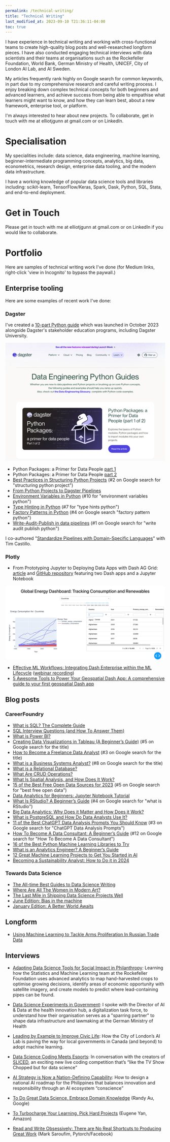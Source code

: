 ```yaml
---
permalink: /technical-writing/
title: "Technical Writing"
last_modified_at: 2023-09-10 T21:36:11-04:00
toc: true
---
```

I have experience in technical writing and working with cross-functional teams to create high-quality blog posts and well-researched longform pieces. I have also conducted engaging technical interviews with data scientists and their teams at organisations such as the Rockefeller Foundation, World Bank, German Ministry of Health, UNICEF, City of London AI Lab, and AI Sweden.

My articles frequently rank highly on Google search for common keywords, in part due to my comprehensive research and careful writing process. I enjoy breaking down complex technical concepts for both beginners and advanced learners, and achieve success from being able to empathise what learners might want to know, and how they can learn best, about a new framework, enterprise tool, or platform. 

I'm always interested to hear about new projects. To collaborate, get in touch with me at elliotjgunn at gmail.com or on LinkedIn.

# Specialisation # 
My specialities include: data science, data engineering, machine learning, beginner-intermediate programming concepts, analytics, big data, econometrics, research design, enterprise data tooling, and the modern data infrastructure. 

I have a working knowledge of popular data science tools and libraries including: scikit-learn, TensorFlow/Keras, Spark, Dask, Python, SQL, Stata, and end-to-end deployment. 

# Get in Touch #
Please get in touch with me at elliotjgunn at gmail.com or on LinkedIn if you would like to collaborate. 

# Portfolio #
Here are samples of technical writing work I've done (for Medium links, right-click 'view in Incognito' to bypass the paywall.)

## Enterprise tooling ##
Here are some examples of recent work I've done:

### Dagster
I've created a [10-part Python guide](https://dagster.io/resources/python-guides) which was launched in October 2023 alongside Dagster's stakeholder education programs, including Dagster University. 

![Data engineering python guides screenshot](../assets/images/Python-Guides-for-Data-Engineers-Learn-key-Python-concepts-for-Data-Engineering-cropped.png)

* Python Packages: a Primer for Data People [part 1](https://dagster.io/blog/python-packages-primer-1)
* Python Packages: a Primer for Data People [part 2](https://dagster.io/blog/python-packages-primer-2) 
* [Best Practices in Structuring Python Projects](https://dagster.io/blog/python-project-best-practices) (#2 on Google search for "structuring python project")
* [From Python Projects to Dagster Pipelines](https://dagster.io/blog/data-engineering-in-python)
* [Environment Variables in Python](https://dagster.io/blog/python-environment-variables) (#10 for "environment variables python")
* [Type Hinting in Python](https://dagster.io/blog/python-type-hinting) (#7 for "type hints python")
* [Factory Patterns in Python](https://dagster.io/blog/python-factory-patterns) (#4 on Google search "factory pattern python")
* [Write-Audit-Publish in data pipelines](https://dagster.io/blog/python-write-audit-publish) (#1 on Google search for "write audit publish python")

I co-authored "[Standardize Pipelines with Domain-Specific Languages](https://dagster.io/blog/scale-and-standardize-data-pipelines-with-dsl)" with Tim Castillo. 

### Plotly
* From Prototyping Jupyter to Deploying Data Apps with Dash AG Grid: [article](https://medium.com/plotly/from-prototyping-jupyter-to-deploying-data-apps-with-dash-ag-grid-f825789c3647) and [GitHub repository](https://github.com/plotly/dash-ag-grid-sample) featuring two Dash apps and a Jupyter Notebook

![](/assets/images/dash_ag_grid_app_column_filters.gif)

* [Effective ML Workflows: Integrating Dash Enterprise within the ML Lifecycle](https://medium.com/plotly/effective-ml-workflows-5af03657a171) ([webinar recording](https://go.plotly.com/ml-workflows?utm_source=Webinar%3A+ML+Workflows+March+29+2022&utm_medium=plotly_resources))
* [5 Awesome Tools to Power Your Geospatial Dash App: A comprehensive guide to your first geospatial Dash app](https://medium.com/plotly/5-awesome-tools-to-power-your-geospatial-dash-app-c71ae536750d)

## Blog posts ##

### CareerFoundry
* [What is SQL? The Complete Guide](https://careerfoundry.com/en/blog/data-analytics/what-is-sql/)
* [SQL Interview Questions (and How To Answer Them)](https://careerfoundry.com/en/blog/data-analytics/sql-interview-questions/)
* [What is Power BI?](https://careerfoundry.com/en/blog/data-analytics/what-is-power-bi/#:~:text=What%20is%20CareerFoundry%3F,a%20rewarding%20career%20in%20tech.)
* [Creating Data Visualizations in Tableau (A Beginner’s Guide)](https://careerfoundry.com/en/blog/data-analytics/tableau-visualizations/) (#5 on Google search for the title)
* [How to Become a Freelance Data Analyst](https://careerfoundry.com/en/blog/data-analytics/freelance-data-analyst/) (#3 on Google search for the title)
* [What is a Business Systems Analyst?](https://careerfoundry.com/en/blog/data-analytics/business-systems-analyst/) (#8 on Google search for the title)
* [What is a Relational Database?](https://careerfoundry.com/en/blog/data-analytics/relational-database/)
* [What Are CRUD Operations?](https://careerfoundry.com/en/blog/data-analytics/crud-operations/)
* [What Is Spatial Analysis, and How Does It Work?](https://careerfoundry.com/en/blog/data-analytics/spatial-analysis/)
* [15 of the Best Free Open Data Sources for 2023](https://careerfoundry.com/en/blog/data-analytics/open-data-sources/) (#5 on Google search for "best free open data")
* [Data Analytics for Beginners: Jupyter Notebook Tutorial](https://careerfoundry.com/en/blog/data-analytics/jupyter-notebook-tutorial/)
* [What Is RStudio? A Beginner’s Guide](https://careerfoundry.com/en/blog/data-analytics/what-is-rstudio/) (#4 on Google search for "what is RStudio")
* [Big Data Analytics: Why Does it Matter and How Does it Work?](https://careerfoundry.com/en/blog/data-analytics/big-data-analytics/)
* [What is PostgreSQL and How Do Data Analysts Use It?](https://careerfoundry.com/en/blog/data-analytics/what-is-postgresql/)
* [11 of the Best ChatGPT Data Analysis Prompts You Should Know](https://careerfoundry.com/en/blog/data-analytics/data-analysis-prompts/) (#3 on Google search for "ChatGPT Data Analysis Prompts")
* [How To Become A Data Consultant: A Beginner’s Guide](https://careerfoundry.com/en/blog/data-analytics/data-consultant/) (#12 on Google search for "How To Become A Data Consultant")
* [16 of the Best Python Machine Learning Libraries to Try](https://careerfoundry.com/en/blog/data-analytics/python-machine-learning-libraries/)
* [What is an Analytics Engineer? A Beginner’s Guide](https://careerfoundry.com/en/blog/data-analytics/analytics-engineer/)
* [12 Great Machine Learning Projects to Get You Started in AI](https://careerfoundry.com/en/blog/data-analytics/machine-learning-projects/)
* [Becoming a Sustainability Analyst: How to Do it in 2024](https://careerfoundry.com/en/blog/data-analytics/sustainability-analyst/)

### Towards Data Science
* [The All-time Best Guides to Data Science Writing](https://towardsdatascience.com/the-all-time-best-guides-to-data-science-writing-tues-b6fec391e9d9)
* [Where Are All The Women in Modern Art?](https://towardsdatascience.com/where-are-all-the-women-in-modern-art-7c5fd08ea1cd)
* [The Last Mile in Shipping Data Science Projects Well](https://towardsdatascience.com/the-last-mile-in-shipping-data-science-projects-well-c4fb73c35af3)
* [June Edition: Bias in the machine](https://towardsdatascience.com/june-edition-bias-in-the-machine-994eadbccec2)
* [January Edition: A Better World Awaits](https://towardsdatascience.com/january-edition-a-better-world-awaits-d98e7d2964c7)

## Longform ##

* [Using Machine Learning to Tackle Arms Proliferation In Russian Trade Data](https://towardsdatascience.com/using-machine-learning-to-tackle-arms-proliferation-in-russian-trade-data-e457f44002c0)

## Interviews ## 

* [Adapting Data Science Tools for Social Impact in Philanthropy](https://towardsdatascience.com/adapting-data-science-tools-for-social-impact-in-philanthropy-73a8a382c79c): Learning how the Statistics and Machine Learning team at the Rockefeller Foundation uses advanced analytics to map hand-harvested crops to optimise growing decisions, identify areas of economic opportunity with satellite imagery, and create models to predict where lead-containing pipes can be found. 

* [Data Science Experiments in Government](https://towardsdatascience.com/data-science-experiments-in-government-f61c692e2ac3): I spoke with the Director of AI & Data at the health innovation hub, a digitalization task force, to understand how their organisation serves as a "sparring partner" to shape data infrastructure and lawmaking at the German Ministry of Health

* [Leading by Example to Improve Civic Life](https://towardsdatascience.com/leading-by-example-to-improve-civic-life-550d88a16b27): How the City of London’s AI Lab is paving the way for local governments in Canada (and beyond) to adopt machine learning.

* [Data Science Coding Meets Esports](https://towardsdatascience.com/data-science-coding-meets-esports-9439d3ecf91e): In conversation with the creators of [SLICED](https://harsh-walleye-e6e.notion.site/SLICED-Show-c7bd26356e3a42279e2dfbafb0480073), an exciting new live coding competition that’s “like the TV Show Chopped but for data science”

* [AI Strategy is Now a Nation-Defining Capability](https://towardsdatascience.com/ai-strategy-is-now-a-nation-defining-capability-35f64bda1054): How to design a national AI roadmap for the Philippines that balances innovation and responsibility through an AI ecosystem “conscience”

* [To Do Great Data Science, Embrace Domain Knowledge](https://towardsdatascience.com/to-do-great-data-science-embrace-domain-knowledge-167cb83dc050) (Randy Au, Google)

* [To Turbocharge Your Learning, Pick Hard Projects](https://towardsdatascience.com/to-turbocharge-your-learning-pick-hard-projects-c0943d1fe27d) (Eugene Yan, Amazon)

* [Read and Write Obsessively: There are No Real Shortcuts to Producing Great Work](https://towardsdatascience.com/read-and-write-obsessively-there-are-no-real-shortcuts-to-producing-great-work-4ea1f3421eec) (Mark Saroufim, Pytorch/Facebook)

